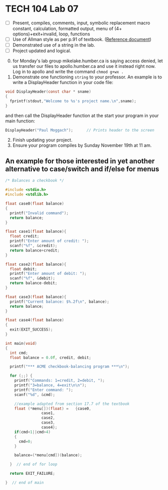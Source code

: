 # TECH 104 Lab 07
- [ ] Present, compiles, comments, input, symbolic replacement macro constant, calculation, formatted output, menu of (4+ options)+exit+invalid, loop, functions   
- [ ] Use of Allman style as per p.91 of textbook. ([Reference document](https://humberital-my.sharepoint.com/:w:/g/personal/mdrk0011_humber_ca/Ee6iBqaMJXtFih6kvjZc_7wBI6vaY4SiIN5vI1bv3Pgc0A?e=u313bQ))   
- [ ] Demonstrated use of a string in the lab.
- [ ] Project updated and logical.

0. for Monday's lab group mikelake.humber.ca is saying access denied, let us transfer our files to apollo.humber.ca and use it instead right now. Log in to apollo and write the command ```chmod g+wx .```
1.  Demonstrate one functioning ```string``` to your professor.
An example is to write a DisplayHeader function in your code file:
```c
void DisplayHeader(const char * sname) 
{ 
  fprintf(stdout,"Welcome to %s's project name.\n",sname); 
} 
```
and then call the DisplayHeader function at the start your program in your main function:
```c
DisplayHeader("Paul Moggach");		// Prints header to the screen
```
2.  Finish updating your project.
3.  Ensure your program compiles by Sunday November 19th at 11 am.

## An example for those interested in yet another alternative to case/switch and if/else for menus
```c
/* Balances a checkbook */

#include <stdio.h>
#include <stdlib.h>

float case0(float balance)
{
  printf("Invalid command");
  return balance;
}

float case1(float balance){
  float credit;
  printf("Enter amount of credit: ");
  scanf("%f", &credit);
  return balance+credit;
}

float case2(float balance){
  float debit;
  printf("Enter amount of debit: ");
  scanf("%f", &debit);
  return balance-debit;
}

float case3(float balance){
  printf("Current balance: $%.2f\n", balance);
  return balance;
}

float case4(float balance)
{
  exit(EXIT_SUCCESS);
}

int main(void)
{
  int cmd;
  float balance = 0.0f, credit, debit;

  printf("*** ACME checkbook-balancing program ***\n");

  for (;;) {
    printf("Commands: 1=credit, 2=debit, ");
    printf("3=balance, 4=exit\n\n");
    printf("Enter command: ");
    scanf("%d", &cmd);

    //example adapted from section 17.7 of the textbook
    float (*menu[])(float) =   {case0,
				case1,
				case2,
				case3,
				case4};	
    if(cmd<1||cmd>4)
    {
      cmd=0;
    }

    balance=(*menu[cmd])(balance);

  }  // end of for loop

  return EXIT_FAILURE;

}  // end of main
```
